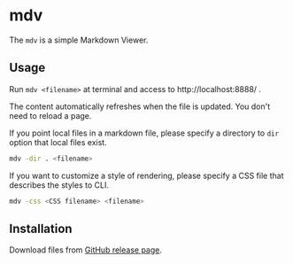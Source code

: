 # mdv

The `mdv` is a simple Markdown Viewer.

## Usage

Run `mdv <filename>` at terminal and access to http://localhost:8888/ .

The content automatically refreshes when the file is updated. You don't need to reload a page.

If you point local files in a markdown file, please specify a directory to `dir` option that local files exist.

```bash
mdv -dir . <filename>
```

If you want to customize a style of rendering, please specify a CSS file that describes the styles to CLI.

```bash
mdv -css <CSS filename> <filename>
```

## Installation

Download files from [GitHub release page](https://github.com/y-yagi/mdv/releases).
